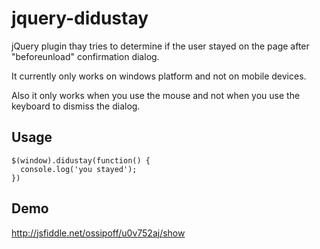 # jquery-didustay

jQuery plugin thay tries to determine if the user stayed on the page after "beforeunload" confirmation dialog.

It currently only works on windows platform and not on mobile devices.

Also it only works when you use the mouse and not when you use the keyboard to dismiss the dialog.

## Usage

```
$(window).didustay(function() {
  console.log('you stayed');
})
```

## Demo

http://jsfiddle.net/ossipoff/u0v752aj/show
